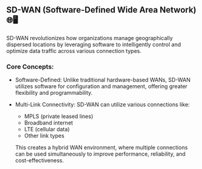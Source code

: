 ## SD-WAN (Software-Defined Wide Area Network) 🌐🖥️

SD-WAN revolutionizes how organizations manage geographically dispersed locations by leveraging software to intelligently control and optimize data traffic across various connection types.

### Core Concepts:

- Software-Defined: Unlike traditional hardware-based WANs, SD-WAN utilizes software for configuration and management, offering greater flexibility and programmability.

- Multi-Link Connectivity: SD-WAN can utilize various connections like:
  - MPLS (private leased lines)
  - Broadband internet
  - LTE (cellular data)
  - Other link types
  
  This creates a hybrid WAN environment, where multiple connections can be used simultaneously to improve performance, reliability, and cost-effectiveness.